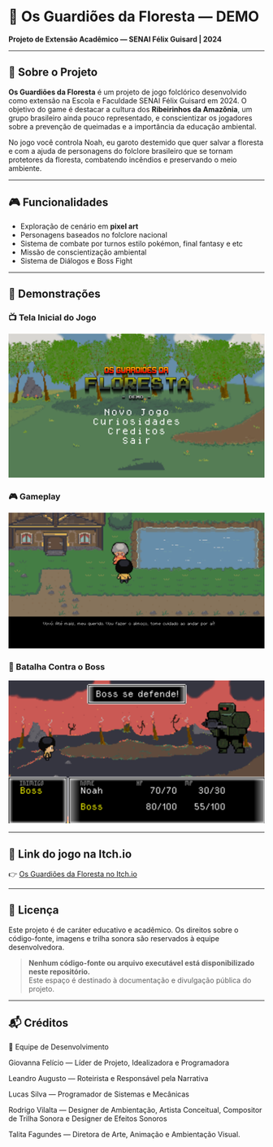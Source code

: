 # 🌳 Os Guardiões da Floresta — DEMO

**Projeto de Extensão Acadêmico  — SENAI Félix Guisard | 2024**  

---

## 📌 Sobre o Projeto

**Os Guardiões da Floresta** é um projeto de jogo folclórico desenvolvido como extensão na Escola e Faculdade SENAI Félix Guisard em 2024. O objetivo do game é destacar a cultura dos **Ribeirinhos da Amazônia**, um grupo brasileiro ainda pouco representado, e conscientizar os jogadores sobre a prevenção de queimadas e a importância da educação ambiental.

No jogo você controla Noah, eu garoto destemido que quer salvar a floresta e com a ajuda de personagens do folclore brasileiro que se tornam protetores da floresta, combatendo incêndios e preservando o meio ambiente.

---

## 🎮 Funcionalidades

- Exploração de cenário em **pixel art**
- Personagens baseados no folclore nacional
- Sistema de combate por turnos estilo pokémon, final fantasy e etc
- Missão de conscientização ambiental
- Sistema de Diálogos e Boss Fight

---

## 📸 Demonstrações

### 📺 Tela Inicial do Jogo
![Tela Menu](imagens/screenshot-menu.png)

### 🎮 Gameplay
![Gameplay](imagens/screenshot-gameplay.png)

### 🐍 Batalha Contra o Boss
![Boss](imagens/screenshot-boss.png)

---

## 📎 Link do jogo na Itch.io

👉 [Os Guardiões da Floresta no Itch.io](https://rinzura.itch.io/os-guardioes-da-floresta-demo)

---

## 📄 Licença

Este projeto é de caráter educativo e acadêmico. Os direitos sobre o código-fonte, imagens e trilha sonora são reservados à equipe desenvolvedora.

> **Nenhum código-fonte ou arquivo executável está disponibilizado neste repositório.**  
> Este espaço é destinado à documentação e divulgação pública do projeto.

---

## 📬 Créditos

📜 Equipe de Desenvolvimento

Giovanna Felício — Líder de Projeto, Idealizadora e Programadora

Leandro Augusto — Roteirista e Responsável pela Narrativa

Lucas Silva — Programador de Sistemas e Mecânicas

Rodrigo Vilalta — Designer de Ambientação, Artista Conceitual, Compositor de Trilha Sonora e Designer de Efeitos Sonoros

Talita Fagundes — Diretora de Arte, Animação e Ambientação Visual.
